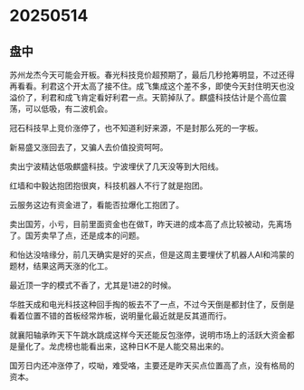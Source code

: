 # 20250514

## 盘中

苏州龙杰今天可能会开板。春光科技竞价超预期了，最后几秒抢筹明显，不过还得再看看。利君这个开太高了接不住。成飞集成这个差不多，即使今天封住明天也没溢价了，利君和成飞肯定看好利君一点。天箭掉队了。麒盛科技估计是个高位震荡，可以低吸，有二波机会。

冠石科技早上竞价涨停了，也不知道利好来源，不是封那么死的一字板。

新易盛又涨回去了，又骗人去价值投资呵呵。

卖出宁波精达低吸麒盛科技。宁波埋伏了几天没等到大阳线。

红墙和中毅达抱团抱很爽，科技机器人不行了就是抱团。

云服务这边有资金进了，看能否拉爆化工抱团了。

卖出国芳，小亏，目前里面资金也在做T，昨天进的成本高了点比较被动，先离场了。国芳卖早了点，还是成本的问题。

和怡达没啥缘分，前几天确实是好的买点，但是这周主要埋伏了机器人AI和鸿蒙的题材，结果这两天涨的化工。

最近顶一字的模式不香了，尤其是1进2的时候。

华胜天成和电光科技这种回手掏的板去不了一点，不过今天倒是都封住了，反倒是看着位置不错的首板经常炸板，说明量化最近就是反其道而行。

就襄阳轴承昨天下午跳水跳成这样今天还能反包涨停，说明市场上的活跃大资金都是量化了。龙虎榜也能看出来，这种日K不是人能交易出来的。

国芳日内还冲涨停了，哎呦，难受咯，主要还是昨天买点位置高了点，没有格局的资本。

